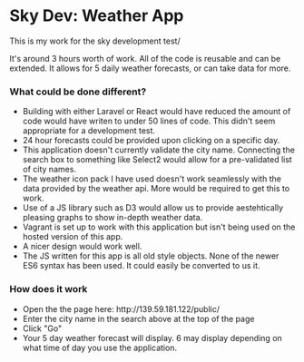 <h1>Sky Dev: Weather App</h1>
<p>This is my work for the sky development test/</p>
<p>It's around 3 hours worth of work. All of the code is reusable and can be extended. It allows for 5 daily weather forecasts, or can take data for more.</p>
<h3>What could be done different?</h3>
<ul>
	<li>Building with either Laravel or React would have reduced the amount of code would have writen to under 50 lines of code. This didn't seem appropriate for a development test.</li>
	<li>24 hour forecasts could be provided upon clicking on a specific day.</li>
	<li>This application doesn't currently validate the city name. Connecting the search box to something like Select2 would allow for a pre-validated list of city names.</li>
	<li>The weather icon pack I have used doesn't work seamlessly with the data provided by the weather api. More would be required to get this to work.</li>
	<li>Use of a JS library such as D3 would allow us to provide aestehtically pleasing graphs to show in-depth weather data.</li>
	<li>Vagrant is set up to work with this application but isn't being used on the hosted version of this app.</li>
	<li>A nicer design would work well.</li>
	<li>The JS written for this app is all old style objects. None of the newer ES6 syntax has been used. It could easily be converted to us it.</li>
</ul>
<h3>How does it work</h3>
<ul>
	<li>Open the the page here: http://139.59.181.122/public/</li>
	<li>Enter the city name in the search above at the top of the page</li>
	<li>Click "Go"</li>
	<li>Your 5 day weather forecast will display. 6 may display depending on what time of day you use the application.</li>
</ul>

